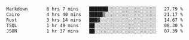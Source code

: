 <!--START_SECTION:waka-->

```txt
Markdown       6 hrs 7 mins    ███████░░░░░░░░░░░░░░░░░░   27.79 %
Cairo          4 hrs 40 mins   █████▒░░░░░░░░░░░░░░░░░░░   21.17 %
Rust           3 hrs 14 mins   ███▓░░░░░░░░░░░░░░░░░░░░░   14.67 %
TSQL           1 hr 49 mins    ██░░░░░░░░░░░░░░░░░░░░░░░   08.30 %
JSON           1 hr 37 mins    ██░░░░░░░░░░░░░░░░░░░░░░░   07.39 %
```

<!--END_SECTION:waka-->